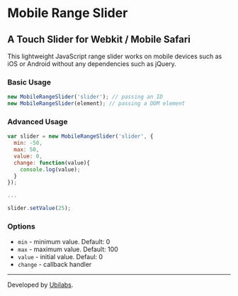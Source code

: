 # Mobile Range Slider 
## A Touch Slider for Webkit / Mobile Safari

This lightweight JavaScript range slider works on mobile devices such as iOS or Android without any dependencies such as jQuery.

### Basic Usage

```js
new MobileRangeSlider('slider'); // passing an ID
new MobileRangeSlider(element); // passing a DOM element
```

### Advanced Usage

```js
var slider = new MobileRangeSlider('slider', {
  min: -50,
  max: 50,
  value: 0,
  change: function(value){
    console.log(value);
  }
});

...

slider.setValue(25);
```

### Options

* `min` - minimum value. Default: 0
* `max` - maximum value. Default: 100
* `value` - initial value. Defaul: 0
* `change` - callback handler

---

Developed by [Ubilabs](http://ubilabs.net).